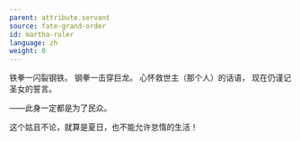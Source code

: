 ```yaml
---
parent: attribute.servant
source: fate-grand-order
id: martha-ruler
language: zh
weight: 0
---
```


铁拳一闪裂钢铁。
钢拳一击穿巨龙。
心怀救世主（那个人）的话语，
现在仍谨记圣女的誓言。

——此身一定都是为了民众。

这个姑且不论，就算是夏日，也不能允许怠惰的生活！

